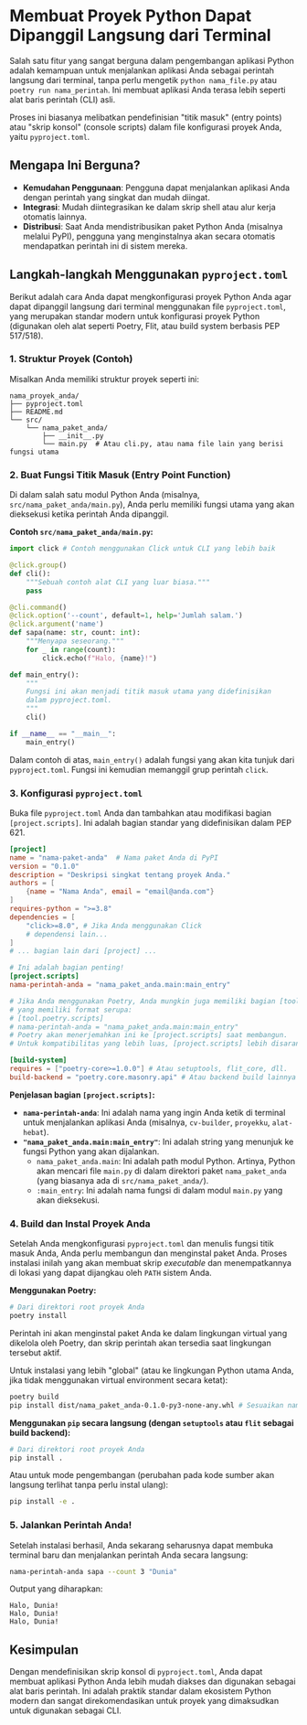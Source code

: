 # Membuat Proyek Python Dapat Dipanggil Langsung dari Terminal

Salah satu fitur yang sangat berguna dalam pengembangan aplikasi Python adalah kemampuan untuk menjalankan aplikasi Anda sebagai perintah langsung dari terminal, tanpa perlu mengetik `python nama_file.py` atau `poetry run nama_perintah`. Ini membuat aplikasi Anda terasa lebih seperti alat baris perintah (CLI) asli.

Proses ini biasanya melibatkan pendefinisian "titik masuk" (entry points) atau "skrip konsol" (console scripts) dalam file konfigurasi proyek Anda, yaitu `pyproject.toml`.

## Mengapa Ini Berguna?

-   **Kemudahan Penggunaan**: Pengguna dapat menjalankan aplikasi Anda dengan perintah yang singkat dan mudah diingat.
-   **Integrasi**: Mudah diintegrasikan ke dalam skrip shell atau alur kerja otomatis lainnya.
-   **Distribusi**: Saat Anda mendistribusikan paket Python Anda (misalnya melalui PyPI), pengguna yang menginstalnya akan secara otomatis mendapatkan perintah ini di sistem mereka.

## Langkah-langkah Menggunakan `pyproject.toml`

Berikut adalah cara Anda dapat mengkonfigurasi proyek Python Anda agar dapat dipanggil langsung dari terminal menggunakan file `pyproject.toml`, yang merupakan standar modern untuk konfigurasi proyek Python (digunakan oleh alat seperti Poetry, Flit, atau build system berbasis PEP 517/518).

### 1. Struktur Proyek (Contoh)

Misalkan Anda memiliki struktur proyek seperti ini:

```
nama_proyek_anda/
├── pyproject.toml
├── README.md
└── src/
    └── nama_paket_anda/
        ├── __init__.py
        └── main.py  # Atau cli.py, atau nama file lain yang berisi fungsi utama
```

### 2. Buat Fungsi Titik Masuk (Entry Point Function)

Di dalam salah satu modul Python Anda (misalnya, `src/nama_paket_anda/main.py`), Anda perlu memiliki fungsi utama yang akan dieksekusi ketika perintah Anda dipanggil.

**Contoh `src/nama_paket_anda/main.py`:**

```python
import click # Contoh menggunakan Click untuk CLI yang lebih baik

@click.group()
def cli():
    """Sebuah contoh alat CLI yang luar biasa."""
    pass

@cli.command()
@click.option('--count', default=1, help='Jumlah salam.')
@click.argument('name')
def sapa(name: str, count: int):
    """Menyapa seseorang."""
    for _ in range(count):
        click.echo(f"Halo, {name}!")

def main_entry():
    """
    Fungsi ini akan menjadi titik masuk utama yang didefinisikan
    dalam pyproject.toml.
    """
    cli()

if __name__ == "__main__":
    main_entry()
```
Dalam contoh di atas, `main_entry()` adalah fungsi yang akan kita tunjuk dari `pyproject.toml`. Fungsi ini kemudian memanggil grup perintah `click`.

### 3. Konfigurasi `pyproject.toml`

Buka file `pyproject.toml` Anda dan tambahkan atau modifikasi bagian `[project.scripts]`. Ini adalah bagian standar yang didefinisikan dalam PEP 621.

```toml
[project]
name = "nama-paket-anda"  # Nama paket Anda di PyPI
version = "0.1.0"
description = "Deskripsi singkat tentang proyek Anda."
authors = [
    {name = "Nama Anda", email = "email@anda.com"}
]
requires-python = ">=3.8"
dependencies = [
    "click>=8.0", # Jika Anda menggunakan Click
    # dependensi lain...
]
# ... bagian lain dari [project] ...

# Ini adalah bagian penting!
[project.scripts]
nama-perintah-anda = "nama_paket_anda.main:main_entry"

# Jika Anda menggunakan Poetry, Anda mungkin juga memiliki bagian [tool.poetry.scripts]
# yang memiliki format serupa:
# [tool.poetry.scripts]
# nama-perintah-anda = "nama_paket_anda.main:main_entry"
# Poetry akan menerjemahkan ini ke [project.scripts] saat membangun.
# Untuk kompatibilitas yang lebih luas, [project.scripts] lebih disarankan.

[build-system]
requires = ["poetry-core>=1.0.0"] # Atau setuptools, flit_core, dll.
build-backend = "poetry.core.masonry.api" # Atau backend build lainnya
```

**Penjelasan bagian `[project.scripts]`:**

-   **`nama-perintah-anda`**: Ini adalah nama yang ingin Anda ketik di terminal untuk menjalankan aplikasi Anda (misalnya, `cv-builder`, `proyekku`, `alat-hebat`).
-   **`"nama_paket_anda.main:main_entry"`**: Ini adalah string yang menunjuk ke fungsi Python yang akan dijalankan.
    -   `nama_paket_anda.main`: Ini adalah path modul Python. Artinya, Python akan mencari file `main.py` di dalam direktori paket `nama_paket_anda` (yang biasanya ada di `src/nama_paket_anda/`).
    -   `:main_entry`: Ini adalah nama fungsi di dalam modul `main.py` yang akan dieksekusi.

### 4. Build dan Instal Proyek Anda

Setelah Anda mengkonfigurasi `pyproject.toml` dan menulis fungsi titik masuk Anda, Anda perlu membangun dan menginstal paket Anda. Proses instalasi inilah yang akan membuat skrip _executable_ dan menempatkannya di lokasi yang dapat dijangkau oleh `PATH` sistem Anda.

**Menggunakan Poetry:**

```bash
# Dari direktori root proyek Anda
poetry install
```
Perintah ini akan menginstal paket Anda ke dalam lingkungan virtual yang dikelola oleh Poetry, dan skrip perintah akan tersedia saat lingkungan tersebut aktif.

Untuk instalasi yang lebih "global" (atau ke lingkungan Python utama Anda, jika tidak menggunakan virtual environment secara ketat):
```bash
poetry build
pip install dist/nama_paket_anda-0.1.0-py3-none-any.whl # Sesuaikan nama file .whl
```

**Menggunakan `pip` secara langsung (dengan `setuptools` atau `flit` sebagai build backend):**

```bash
# Dari direktori root proyek Anda
pip install .
```
Atau untuk mode pengembangan (perubahan pada kode sumber akan langsung terlihat tanpa perlu instal ulang):
```bash
pip install -e .
```

### 5. Jalankan Perintah Anda!

Setelah instalasi berhasil, Anda sekarang seharusnya dapat membuka terminal baru dan menjalankan perintah Anda secara langsung:

```bash
nama-perintah-anda sapa --count 3 "Dunia"
```

Output yang diharapkan:
```
Halo, Dunia!
Halo, Dunia!
Halo, Dunia!
```

## Kesimpulan

Dengan mendefinisikan skrip konsol di `pyproject.toml`, Anda dapat membuat aplikasi Python Anda lebih mudah diakses dan digunakan sebagai alat baris perintah. Ini adalah praktik standar dalam ekosistem Python modern dan sangat direkomendasikan untuk proyek yang dimaksudkan untuk digunakan sebagai CLI.
